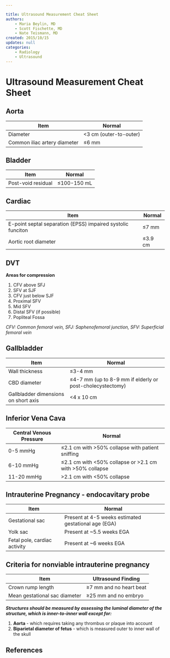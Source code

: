 ```yaml
---

title: Ultrasound Measurement Cheat Sheet
authors:
    - Maria Beylin, MD
    - Scott Fischette, MD 
    - Nate Teismann, MD
created: 2015/10/15
updates: null
categories:
    - Radiology
    - Ultrasound
---
```


# Ultrasound Measurement Cheat Sheet

## Aorta

| **Item**                     | **Normal**                |
| ---------------------------- | ------------------------- |
| Diameter                     | &lt;3 cm (outer-to-outer) |
| Common iliac artery diameter | ≤6 mm                     |

## Bladder

| **Item**           | **Normal**  |
| ------------------ | ----------- |
| Post-void residual | ≤100-150 mL |

## Cardiac

| **Item**                                                    | **Normal** |
| ----------------------------------------------------------- | ---------- |
| E-point septal separation (EPSS) impaired systolic funciton | ≤7 mm      |
| Aortic root diameter                                        | ≤3.9 cm    |

## DVT

**Areas for compression**

1.  CFV above SFJ
2.  SFV at SJF
3.  CFV just below SJF
4.  Proximal SFV
5.  Mid SFV
6.  Distal SFV (if possible)
7.  Popliteal Fossa

_CFV: Common femoral vein, SFJ: Saphenofemoral junction, SFV: Superficial femoral vein_

## Gallbladder

| **Item**                             | **Normal**                                                |
| ------------------------------------ | --------------------------------------------------------- |
| Wall thickness                       | ≤3-4 mm                                                   |
| CBD diameter                         | ≤4-7 mm (up to 8-9 mm if elderly or post-cholecystectomy) |
| Gallbladder dimensions on short axis | &lt;4 x 10 cm                                             |

## Inferior Vena Cava

| **Central Venous Pressure** | **Normal**                                                  |
| --------------------------- | ----------------------------------------------------------- |
| 0-5 mmHg                    | ≤2.1 cm with >50% collapse with patient sniffing            |
| 6-10 mmHg                   | ≤2.1 cm with &lt;50% collapse or >2.1 cm with >50% collapse |
| 11-20 mmHg                  | >2.1 cm with &lt;50% collapse                               |

## Intrauterine Pregnancy - endocavitary probe

| **Item**                     | **Normal**                                           |
| ---------------------------- | ---------------------------------------------------- |
| Gestational sac              | Present at 4-5 weeks estimated gestational age (EGA) |
| Yolk sac                     | Present at ~5.5 weeks EGA                            |
| Fetal pole, cardiac activity | Present at ~6 weeks EGA                              |

## Criteria for nonviable intrauterine pregnancy

| **Item**                      | **Ultrasound Finding**  |
| ----------------------------- | ----------------------- |
| Crown rump length             | ≥7 mm and no heart beat |
| Mean gestational sac diameter | ≥25 mm and no embryo    |

**_Structures should be measured by assessing the luminal diameter of the structure, which is inner-to-inner wall except for:_**

1.  **Aorta** - which requires taking any thrombus or plaque into account
2.  **Biparietal diameter of fetus** - which is measured outer to inner wall of the skull

## References
